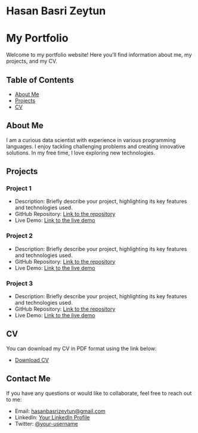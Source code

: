 # Hasan Basri Zeytun

# My Portfolio

Welcome to my portfolio website! Here you'll find information about me, my projects, and my CV.

## Table of Contents

- [About Me](#about-me)
- [Projects](#projects)
- [CV](#cv)

## About Me

I am a curious data scientist with experience in various programming languages. I enjoy tackling challenging problems and creating innovative solutions. In my free time, I love exploring new technologies.

## Projects

### Project 1

- Description: Briefly describe your project, highlighting its key features and technologies used.
- GitHub Repository: [Link to the repository](https://github.com/your-username/project-1)
- Live Demo: [Link to the live demo](https://your-username.github.io/project-1)

### Project 2

- Description: Briefly describe your project, highlighting its key features and technologies used.
- GitHub Repository: [Link to the repository](https://github.com/your-username/project-2)
- Live Demo: [Link to the live demo](https://your-username.github.io/project-2)

### Project 3

- Description: Briefly describe your project, highlighting its key features and technologies used.
- GitHub Repository: [Link to the repository](https://github.com/your-username/project-3)
- Live Demo: [Link to the live demo](https://your-username.github.io/project-3)

## CV

You can download my CV in PDF format using the link below:

- [Download CV](https://your-username.github.io/cv.pdf)

## Contact Me

If you have any questions or would like to collaborate, feel free to reach out to me:

- Email: hasanbasrizeytun@gmail.com
- LinkedIn: [Your LinkedIn Profile](https://www.linkedin.com/in/hasan-basri-zeytun-64b55b181/)
- Twitter: [@your-username](https://twitter.com/ZeytunBasri)

